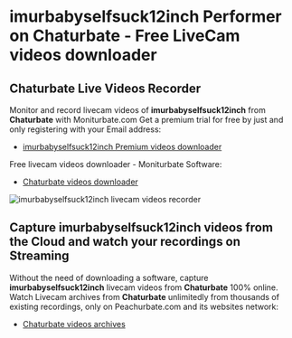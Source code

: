 # imurbabyselfsuck12inch Performer on Chaturbate - Free LiveCam videos downloader

## Chaturbate Live Videos Recorder

Monitor and record livecam videos of **imurbabyselfsuck12inch** from **Chaturbate** with Moniturbate.com
Get a premium trial for free by just and only registering with your Email address:
* [imurbabyselfsuck12inch Premium videos downloader](https://moniturbate.com/request-demo-licence-key.html)

Free livecam videos downloader - Moniturbate Software:
* [Chaturbate videos downloader](https://moniturbate.com/moniturbate-download-software.html)

![imurbabyselfsuck12inch livecam videos recorder](https://peachurnet.com/templates/moniturbate-software.png)


## Capture imurbabyselfsuck12inch videos from the Cloud and watch your recordings on Streaming

Without the need of downloading a software, capture **imurbabyselfsuck12inch** livecam videos from **Chaturbate** 100% online.
Watch Livecam archives from **Chaturbate** unlimitedly from thousands of existing recordings, only on Peachurbate.com and its websites network:
* [Chaturbate videos archives](https://peachurnet.com/)